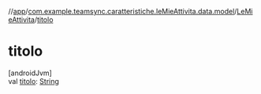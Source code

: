 //[app](../../../index.md)/[com.example.teamsync.caratteristiche.leMieAttivita.data.model](../index.md)/[LeMieAttivita](index.md)/[titolo](titolo.md)

# titolo

[androidJvm]\
val [titolo](titolo.md): [String](https://kotlinlang.org/api/latest/jvm/stdlib/kotlin/-string/index.html)
